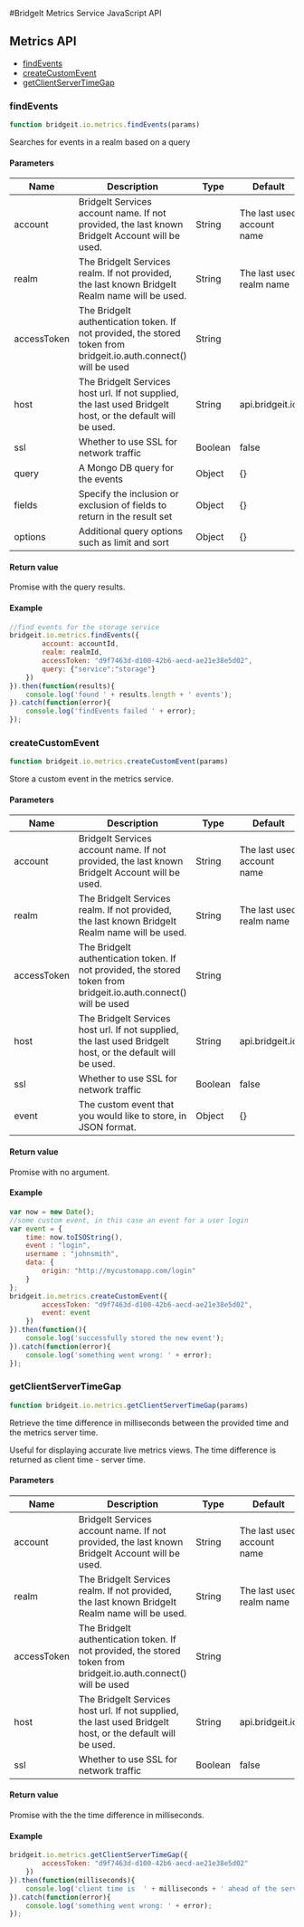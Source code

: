 #BridgeIt Metrics Service JavaScript API

## Metrics API

* [findEvents](#findEvents)
* [createCustomEvent](#createCustomEvent)
* [getClientServerTimeGap](#getClientServerTimeGap)

### <a name="findEvents"></a>findEvents

```javascript
function bridgeit.io.metrics.findEvents(params)
```

Searches for events in a realm based on a query

#### Parameters

| Name | Description | Type | Default | Required |
| ---- | ----------- | ---- | ------- | -------- |
| account | BridgeIt Services account name. If not provided, the last known BridgeIt Account will be used. | String | The last used account name | false |
| realm | The BridgeIt Services realm. If not provided, the last known BridgeIt Realm name will be used. | String | The last used realm name | false |
| accessToken | The BridgeIt authentication token. If not provided, the stored token from bridgeit.io.auth.connect() will be used | String | | false |
| host | The BridgeIt Services host url. If not supplied, the last used BridgeIt host, or the default will be used. | String | api.bridgeit.io | false |
| ssl | Whether to use SSL for network traffic | Boolean | false | false |
| query | A Mongo DB query for the events | Object | {} | false |
| fields | Specify the inclusion or exclusion of fields to return in the result set | Object | {} | false |
| options | Additional query options such as limit and sort | Object | {} | false |


#### Return value

Promise with the query results.

#### Example

```javascript
//find events for the storage service
bridgeit.io.metrics.findEvents({
		account: accountId,
		realm: realmId,
		accessToken: "d9f7463d-d100-42b6-aecd-ae21e38e5d02",
		query: {"service":"storage"}
	})
}).then(function(results){
	console.log('found ' + results.length + ' events');
}).catch(function(error){
	console.log('findEvents failed ' + error);
});
```

### <a name="createCustomEvent"></a>createCustomEvent

```javascript
function bridgeit.io.metrics.createCustomEvent(params)
```

Store a custom event in the metrics service.

#### Parameters

| Name | Description | Type | Default | Required |
| ---- | ----------- | ---- | ------- | -------- |
| account | BridgeIt Services account name. If not provided, the last known BridgeIt Account will be used. | String | The last used account name | false |
| realm | The BridgeIt Services realm. If not provided, the last known BridgeIt Realm name will be used. | String | The last used realm name | false |
| accessToken | The BridgeIt authentication token. If not provided, the stored token from bridgeit.io.auth.connect() will be used | String | | false |
| host | The BridgeIt Services host url. If not supplied, the last used BridgeIt host, or the default will be used. | String | api.bridgeit.io | false |
| ssl | Whether to use SSL for network traffic | Boolean | false | false |
| event | The custom event that you would like to store, in JSON format. | Object | {} | true |

#### Return value

Promise with no argument.

#### Example

```javascript
var now = new Date();
//some custom event, in this case an event for a user login
var event = {
	time: now.toISOString(),
	event : "login",
    username : "johnsmith",
    data: {
    	origin: "http://mycustomapp.com/login"
    }
};
bridgeit.io.metrics.createCustomEvent({
		accessToken: "d9f7463d-d100-42b6-aecd-ae21e38e5d02",
		event: event
	})
}).then(function(){
	console.log('successfully stored the new event');
}).catch(function(error){
	console.log('something went wrong: ' + error);
});
```

### <a name="getClientServerTimeGap"></a>getClientServerTimeGap

```javascript
function bridgeit.io.metrics.getClientServerTimeGap(params)
```

Retrieve the time difference in milliseconds between the provided time and the metrics server time.

Useful for displaying accurate live metrics views. The time difference is returned as 
client time - server time.

#### Parameters

| Name | Description | Type | Default | Required |
| ---- | ----------- | ---- | ------- | -------- |
| account | BridgeIt Services account name. If not provided, the last known BridgeIt Account will be used. | String | The last used account name | false |
| realm | The BridgeIt Services realm. If not provided, the last known BridgeIt Realm name will be used. | String | The last used realm name | false |
| accessToken | The BridgeIt authentication token. If not provided, the stored token from bridgeit.io.auth.connect() will be used | String | | false |
| host | The BridgeIt Services host url. If not supplied, the last used BridgeIt host, or the default will be used. | String | api.bridgeit.io | false |
| ssl | Whether to use SSL for network traffic | Boolean | false | false |

#### Return value

Promise with the the time difference in milliseconds.

#### Example

```javascript
bridgeit.io.metrics.getClientServerTimeGap({
		accessToken: "d9f7463d-d100-42b6-aecd-ae21e38e5d02"
	})
}).then(function(milliseconds){
	console.log('client time is  ' + milliseconds + ' ahead of the server');
}).catch(function(error){
	console.log('something went wrong: ' + error);
});
```